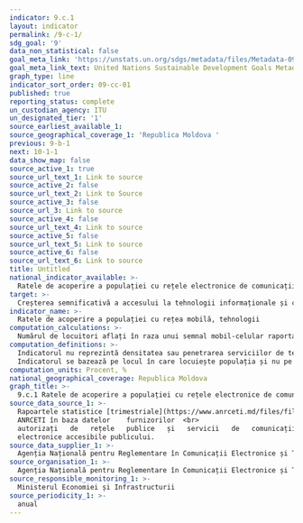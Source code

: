 ```yaml
---
indicator: 9.c.1
layout: indicator
permalink: /9-c-1/
sdg_goal: '9'
data_non_statistical: false
goal_meta_link: 'https://unstats.un.org/sdgs/metadata/files/Metadata-09-0C-01.pdf'
goal_meta_link_text: United Nations Sustainable Development Goals Metadata (pdf 663kB)
graph_type: line
indicator_sort_order: 09-cc-01
published: true
reporting_status: complete
un_custodian_agency: ITU
un_designated_tier: '1'
source_earliest_available_1:
source_geographical_coverage_1: 'Republica Moldova '
previous: 9-b-1
next: 10-1-1
data_show_map: false
source_active_1: true
source_url_text_1: Link to source
source_active_2: false
source_url_text_2: Link to Source
source_active_3: false
source_url_3: Link to source
source_active_4: false
source_url_text_4: Link to source
source_active_5: false
source_url_text_5: Link to source
source_active_6: false
source_url_text_6: Link to source
title: Untitled
national_indicator_available: >-
  Ratele de acoperire a populației cu rețele electronice de comunicații mobile, după tip 3G si 4G
target: >-
  Creșterea semnificativă a accesului la tehnologii informaționale și comunicații și depunerea de eforturi pentru a oferi acces universal și la un preț accesibil la Internet în țările cel mai puțin dezvoltate până în 2020
indicator_name: >-
  Ratele de acoperire a populației cu rețea mobilă, tehnologii
computation_calculations: >-
  Numărul de locuitori aflați în raza unui semnal mobil-celular raportat la populația totală * 100.
computation_definitions: >-
  Indicatorul nu reprezintă densitatea sau penetrarea serviciilor de telefonie mobila.<br> 
  Indicatorul se bazează pe locul în care locuiește populația și nu pe locul în care lucrează sau merge la școală etc. Atunci când există mai mulți operatori care oferă acest serviciu, numărul maxim de populație acoperit trebuie raportat. ANRCETI colectează date de la 3 operatori, Orange, Moldtelecom, Moldcell.
computation_units: Procent, %
national_geographical_coverage: Republica Moldova
graph_title: >-
  9.c.1 Ratele de acoperire a populației cu rețele electronice de comunicații mobile, după tip 3G si 4G
source_data_source_1: >-
  Rapoartele statistice [trimestriale](https://www.anrceti.md/files/filefield/Raport_trim_I_2019.pdf), [anuale](https://www.anrceti.md/files/filefield/2018_Rap_Evol_Piata_26042019.pdf) „Evoluția piețelor comunicațiilor electronice” elaborate de <br> 
  ANRCETI în baza datelor    furnizorilor  <br> 
  autorizați   de   rețele   publice   și   servicii   de   comunicații   <br> 
  electronice accesibile publicului.
source_data_supplier_1: >-
  Agenția Națională pentru Reglementare în Comunicații Electronice și Tehnologia Informației
source_organisation_1: >-
  Agenția Națională pentru Reglementare în Comunicații Electronice și Tehnologia Informației
source_responsible_monitoring_1: >-
  Ministerul Economiei și Infrastructurii
source_periodicity_1: >-
  anual
---
```

